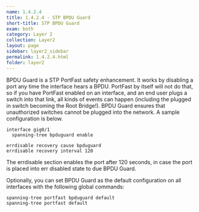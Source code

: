 ```yaml
---
name: 1.4.2.4
title: 1.4.2.4 - STP BPDU Guard
short-title: STP BPDU Guard
exam: both
category: Layer 2
collection: Layer2
layout: page
sidebar: layer2_sidebar
permalink: 1.4.2.4.html
folder: layer2
---
```

BPDU Guard is a STP PortFast safety enhancement. It works by disabling a port any time the interface hears a BPDU. PortFast by itself will not do that, so if you have PortFast enabled on an interface, and an end user plugs a switch into that link, all kinds of events can happen (including the plugged in switch becoming the Root Bridge!). BPDU Guard ensures that unauthorized switches cannot be plugged into the network. A sample configuration is below.
```
interface gig0/1
  spanning-tree bpduguard enable

errdisable recovery cause bpduguard
errdisable recovery interval 120
```

The errdisable section enables the port after 120 seconds, in case the port is placed into err disabled state to due BPDU Guard.

Optionally, you can set BPDU Guard as the default configuration on all interfaces with the following global commands:
```
spanning-tree portfast bpduguard default
spanning-tree portfast default
```
